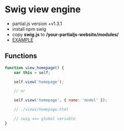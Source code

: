 # Swig view engine

- partial.js version +v1.3.1
- install npm swig
- copy **swig.js** to __/your-partialjs-website/modules/__
- [EXAMPLE](https://github.com/petersirka/partial.js-modules/tree/master/swig/example)

## Functions

```javascript
function view_homepage() {
	var this = self;

	self.view('homepage');

	// or

	self.view('homepage', { name: 'model' });

	// ./views/homepage.html

	// swig === global variable
}
```